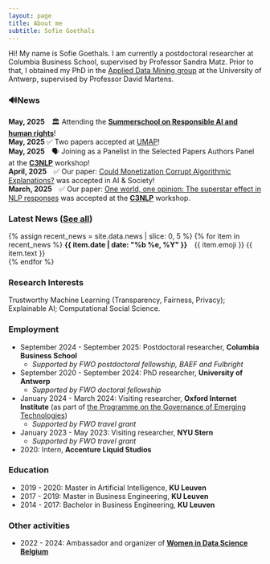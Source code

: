 ```yaml
---
layout: page
title: About me
subtitle: Sofie Goethals
---
```

Hi! My name is Sofie Goethals. I am currently a postdoctoral researcher at Columbia Business School, supervised by Professor Sandra Matz. Prior to that, I obtained my PhD in the [Applied Data Mining group](https://admantwerp.github.io/) at the University of Antwerp, supervised by Professor David Martens.

### 🔊News 
**May, 2025** 🏛 Attending the **[Summerschool on Responsible AI and human rights](https://mila.quebec/en/ai4humanity/learning/summer-school-in-responsible-ai-and-human-rights)**!   
**May, 2025** ✅ Two papers accepted at [UMAP](https://www.um.org/umap2025/call-for-full-short-papers/)!    
**May, 2025** 🗣 Joining as a Panelist in the Selected Papers Authors Panel at the **[C3NLP](https://c3nlp.github.io/#workshop)** workshop!   
**April, 2025** ✅ Our paper: [Could Monetization Corrupt Algorithmic Explanations?](https://arxiv.org/pdf/2304.06483) was accepted in AI & Society!    
**March, 2025** ✅ Our paper: [One world, one opinion: The superstar effect in NLP responses](https://aclanthology.org/2025.c3nlp-1.8.pdf) was accepted at the **[C3NLP](https://c3nlp.github.io/#workshop)** workshop.    


### Latest News ([See all](/news.html))

{% assign recent_news = site.data.news | slice: 0, 5 %}
{% for item in recent_news %}
**{{ item.date | date: "%b %e, %Y" }}** {{ item.emoji }} {{ item.text }}  
{% endfor %}


### Research Interests
Trustworthy Machine Learning (Transparency, Fairness, Privacy); Explainable AI; Computational Social Science.

### Employment
- September 2024 - September 2025: Postdoctoral researcher, **Columbia Business School**
  - _Supported by FWO postdoctoral fellowship, BAEF and Fulbright_
- September 2020 - September 2024: PhD researcher, **University of Antwerp**
  - _Supported by FWO doctoral fellowship_   
- January 2024 - March 2024: Visiting researcher, **Oxford Internet Institute** (as part of [the Programme on the Governance of Emerging Technologies](https://www.oii.ox.ac.uk/research/projects/governance-of-emerging-technologies/))
  - _Supported by FWO travel grant_ 
- January 2023 - May 2023: Visiting researcher, **NYU Stern**
  - _Supported by FWO travel grant_ 
- 2020: Intern, **Accenture Liquid Studios**
  
### Education
- 2019 - 2020: Master in Artificial Intelligence, **KU Leuven**
- 2017 - 2019: Master in Business Engineering, **KU Leuven**
- 2014 - 2017: Bachelor in Business Engineering, **KU Leuven**

### Other activities
- 2022 - 2024: Ambassador and organizer of [**Women in Data Science Belgium**](https://www.womenindatascience.be/)


